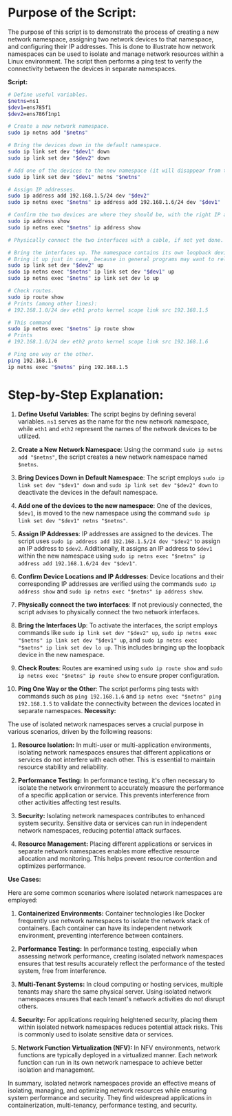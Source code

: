 **Purpose of the Script:**
================

The purpose of this script is to demonstrate the process of creating a new network namespace, assigning two network devices to that namespace, and configuring their IP addresses. This is done to illustrate how network namespaces can be used to isolate and manage network resources within a Linux environment. The script then performs a ping test to verify the connectivity between the devices in separate namespaces.

**Script:**
```bash
# Define useful variables.
$netns=ns1
$dev1=ens785f1
$dev2=ens786f1np1

# Create a new network namespace.
sudo ip netns add "$netns"

# Bring the devices down in the default namespace.
sudo ip link set dev "$dev1" down
sudo ip link set dev "$dev2" down

# Add one of the devices to the new namespace (it will disappear from the default namespace).
sudo ip link set dev "$dev1" netns "$netns"

# Assign IP addresses.
sudo ip address add 192.168.1.5/24 dev "$dev2"
sudo ip netns exec "$netns" ip address add 192.168.1.6/24 dev "$dev1"

# Confirm the two devices are where they should be, with the right IP addresses.
sudo ip address show
sudo ip netns exec "$netns" ip address show

# Physically connect the two interfaces with a cable, if not yet done.

# Bring the interfaces up. The namespace contains its own loopback device lo.
# Bring it up just in case, because in general programs may want to rely on it.
sudo ip link set dev "$dev2" up
sudo ip netns exec "$netns" ip link set dev "$dev1" up
sudo ip netns exec "$netns" ip link set dev lo up

# Check routes.
sudo ip route show
# Prints (among other lines):
# 192.168.1.0/24 dev eth1 proto kernel scope link src 192.168.1.5

# This command
sudo ip netns exec "$netns" ip route show
# Prints
# 192.168.1.0/24 dev eth2 proto kernel scope link src 192.168.1.6

# Ping one way or the other.
ping 192.168.1.6
ip netns exec "$netns" ping 192.168.1.5
```

**Step-by-Step Explanation:**
================

1. **Define Useful Variables**: The script begins by defining several variables. `ns1` serves as the name for the new network namespace, while `eth1` and `eth2` represent the names of the network devices to be utilized.

2. **Create a New Network Namespace**: Using the command `sudo ip netns add "$netns"`, the script creates a new network namespace named `$netns`.

3. **Bring Devices Down in Default Namespace**: The script employs `sudo ip link set dev "$dev1" down` and `sudo ip link set dev "$dev2" down` to deactivate the devices in the default namespace.

4. **Add one of the devices to the new namespace**: One of the devices, `$dev1`, is moved to the new namespace using the command `sudo ip link set dev "$dev1" netns "$netns"`.

5. **Assign IP Addresses**: IP addresses are assigned to the devices. The script uses `sudo ip address add 192.168.1.5/24 dev "$dev2"` to assign an IP address to `$dev2`. Additionally, it assigns an IP address to `$dev1` within the new namespace using `sudo ip netns exec "$netns" ip address add 192.168.1.6/24 dev "$dev1"`.

6. **Confirm Device Locations and IP Addresses**: Device locations and their corresponding IP addresses are verified using the commands `sudo ip address show` and `sudo ip netns exec "$netns" ip address show`.

7. **Physically connect the two interfaces**: If not previously connected, the script advises to physically connect the two network interfaces.

8. **Bring the Interfaces Up**: To activate the interfaces, the script employs commands like `sudo ip link set dev "$dev2" up`, `sudo ip netns exec "$netns" ip link set dev "$dev1" up`, and `sudo ip netns exec "$netns" ip link set dev lo up`. This includes bringing up the loopback device in the new namespace.

9. **Check Routes**: Routes are examined using `sudo ip route show` and `sudo ip netns exec "$netns" ip route show` to ensure proper configuration.

10. **Ping One Way or the Other**: The script performs ping tests with commands such as `ping 192.168.1.6` and `ip netns exec "$netns" ping 192.168.1.5` to validate the connectivity between the devices located in separate namespaces.
**Necessity:**

The use of isolated network namespaces serves a crucial purpose in various scenarios, driven by the following reasons:

1. **Resource Isolation:** In multi-user or multi-application environments, isolating network namespaces ensures that different applications or services do not interfere with each other. This is essential to maintain resource stability and reliability.

2. **Performance Testing:** In performance testing, it's often necessary to isolate the network environment to accurately measure the performance of a specific application or service. This prevents interference from other activities affecting test results.

3. **Security:** Isolating network namespaces contributes to enhanced system security. Sensitive data or services can run in independent network namespaces, reducing potential attack surfaces.

4. **Resource Management:** Placing different applications or services in separate network namespaces enables more effective resource allocation and monitoring. This helps prevent resource contention and optimizes performance.

**Use Cases:**

Here are some common scenarios where isolated network namespaces are employed:

1. **Containerized Environments:** Container technologies like Docker frequently use network namespaces to isolate the network stack of containers. Each container can have its independent network environment, preventing interference between containers.

2. **Performance Testing:** In performance testing, especially when assessing network performance, creating isolated network namespaces ensures that test results accurately reflect the performance of the tested system, free from interference.

3. **Multi-Tenant Systems:** In cloud computing or hosting services, multiple tenants may share the same physical server. Using isolated network namespaces ensures that each tenant's network activities do not disrupt others.

4. **Security:** For applications requiring heightened security, placing them within isolated network namespaces reduces potential attack risks. This is commonly used to isolate sensitive data or services.

5. **Network Function Virtualization (NFV):** In NFV environments, network functions are typically deployed in a virtualized manner. Each network function can run in its own network namespace to achieve better isolation and management.

In summary, isolated network namespaces provide an effective means of isolating, managing, and optimizing network resources while ensuring system performance and security. They find widespread applications in containerization, multi-tenancy, performance testing, and security.
